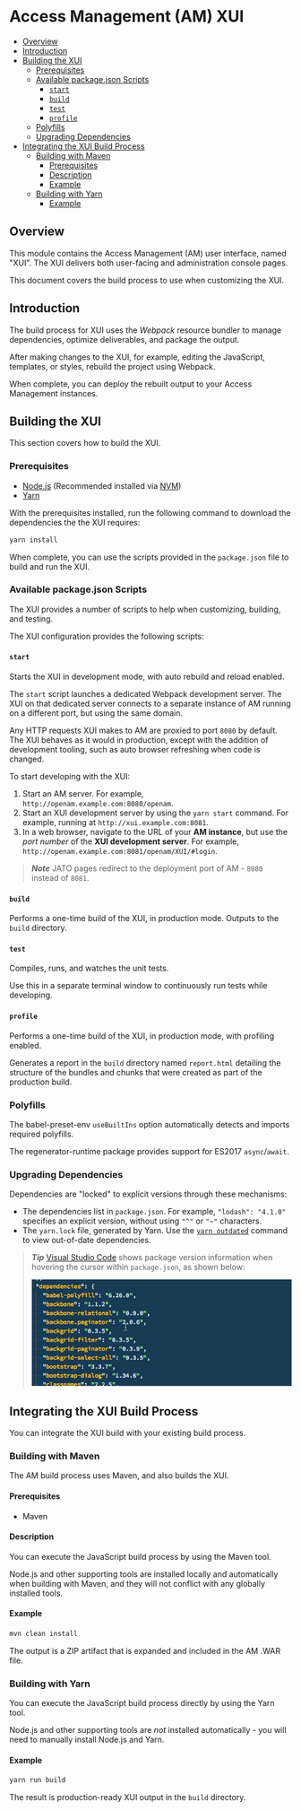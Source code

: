 <!--
  Copyright 2015-2018 ForgeRock AS. All Rights Reserved

  Use of this code requires a commercial software license with ForgeRock AS.
  or with one of its affiliates. All use shall be exclusively subject
  to such license between the licensee and ForgeRock AS.
-->

# Access Management (AM) XUI

<!-- TOC depthFrom:2 -->

- [Overview](#overview)
- [Introduction](#introduction)
- [Building the XUI](#building-the-xui)
  - [Prerequisites](#prerequisites)
  - [Available package.json Scripts](#available-packagejson-scripts)
    - [`start`](#start)
    - [`build`](#build)
    - [`test`](#test)
    - [`profile`](#profile)
  - [Polyfills](#polyfills)
  - [Upgrading Dependencies](#upgrading-dependencies)
- [Integrating the XUI Build Process](#integrating-the-xui-build-process)
  - [Building with Maven](#building-with-maven)
    - [Prerequisites](#prerequisites-1)
    - [Description](#description)
    - [Example](#example)
  - [Building with Yarn](#building-with-yarn)
    - [Example](#example-1)

<!-- /TOC -->

## Overview

This module contains the Access Management (AM) user interface, named "XUI". The XUI delivers both user-facing and administration console pages.

This document covers the build process to use when customizing the XUI.

## Introduction

The build process for XUI uses the *Webpack* resource bundler to manage dependencies, optimize deliverables, and package the output.

After making changes to the XUI, for example, editing the JavaScript, templates, or styles, rebuild the project using Webpack.

When complete, you can deploy the rebuilt output to your Access Management instances.

## Building the XUI

This section covers how to build the XUI.

### Prerequisites

- [Node.js][nodejs] (Recommended installed via [NVM][nvm])
- [Yarn][yarn]

With the prerequisites installed, run the following command to download the dependencies the the XUI requires:

```sh
yarn install
```

When complete, you can use the scripts provided in the `package.json` file to build and run the XUI.

### Available package.json Scripts

The XUI provides a number of scripts to help when customizing, building, and testing.

The XUI configuration provides the following scripts:

#### `start`

Starts the XUI in development mode, with auto rebuild and reload enabled.

The `start` script launches a dedicated Webpack development server. The XUI on that dedicated server connects to a separate instance of AM running on a different port, but using the same domain.

Any HTTP requests XUI makes to AM are proxied to port `8080` by default. The XUI behaves as it would in production, except with the addition of development tooling, such as auto browser refreshing when code is changed.

To start developing with the XUI:
1. Start an AM server.
   For example, `http://openam.example.com:8080/openam`.
2. Start an XUI development server by using the `yarn start` command.
   For example, running at `http://xui.example.com:8081`.
3. In a web browser, navigate to the URL of your **AM instance**, but use the _port number_ of the **XUI development server**.
   For example, `http://openam.example.com:8081/openam/XUI/#login`.

> ***Note***
JATO pages redirect to the deployment port of AM - `8080` instead of `8081`.

#### `build`

Performs a one-time build of the XUI, in production mode. Outputs to the `build` directory.

#### `test`

Compiles, runs, and watches the unit tests.

Use this in a separate terminal window to continuously run tests while developing.

#### `profile`

Performs a one-time build of the XUI, in production mode, with profiling enabled.

Generates a report in the `build` directory named `report.html` detailing the structure of the bundles and chunks that were created as part of the production build.

### Polyfills

The babel-preset-env `useBuiltIns` option automatically detects and imports required polyfills.

The regenerator-runtime package provides support for ES2017 `async`/`await`.

### Upgrading Dependencies

Dependencies are "locked" to explicit versions through these mechanisms:

- The dependencies list in `package.json`.
  For example, `"lodash": "4.1.0"` specifies an explicit version, without using `"^"` or `"~"` characters.
- The `yarn.lock` file, generated by Yarn.
  Use the [`yarn outdated`][yarn-outdated] command to view out-of-date dependencies.

> ***Tip***
> [Visual Studio Code][vscode] shows package version information when hovering the cursor within `package.json`, as shown below:
>
> ![Visual Studio Code package.json hover](./docs/vscode-package-json-versions.gif)

## Integrating the XUI Build Process

You can integrate the XUI build with your existing build process.

### Building with Maven

The AM build process uses Maven, and also builds the XUI.

#### Prerequisites

- Maven

#### Description

You can execute the JavaScript build process by using the Maven tool.

Node.js and other supporting tools are installed locally and automatically when building with Maven, and they will not conflict with any globally installed tools.

#### Example

```sh
mvn clean install
```
The output is a ZIP artifact that is expanded and included in the AM .WAR file.

### Building with Yarn

You can execute the JavaScript build process directly by using the Yarn tool.

Node.js and other supporting tools are *not* installed automatically - you will need to manually install Node.js and Yarn.

#### Example

```sh
yarn run build
```
The result is production-ready XUI output in the `build` directory.

[nodejs]: https://nodejs.org/en
[nvm]: https://github.com/creationix/nvm
[vscode]: https://code.visualstudio.com
[yarn-outdated]: https://yarnpkg.com/lang/en/docs/cli/outdated
[yarn]: https://yarnpkg.com
